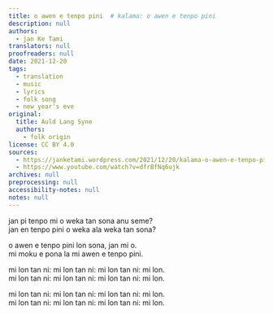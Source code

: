 ```yaml
---
title: o awen e tenpo pini  # kalama: o awen e tenpo pini
description: null
authors:
  - jan Ke Tami
translators: null
proofreaders: null
date: 2021-12-20
tags:
  - translation
  - music
  - lyrics
  - folk song
  - new year's eve
original:
  title: Auld Lang Syne
  authors:
    - folk origin
license: CC BY 4.0
sources:
  - https://janketami.wordpress.com/2021/12/20/kalama-o-awen-e-tenpo-pini/
  - https://www.youtube.com/watch?v=dfrBfNq6ujk
archives: null
preprocessing: null
accessibility-notes: null
notes: null
---
```


jan pi tenpo mi o weka tan sona anu seme?  \
jan en tenpo pini o weka ala weka tan sona?

o awen e tenpo pini lon sona, jan mi o.  \
mi moku e pona la mi awen e tenpo pini.

mi lon tan ni: mi lon tan ni: mi lon tan ni: mi lon.  \
mi lon tan ni: mi lon tan ni: mi lon tan ni: mi lon.

mi lon tan ni: mi lon tan ni: mi lon tan ni: mi lon.  \
mi lon tan ni: mi lon tan ni: mi lon tan ni: mi lon.